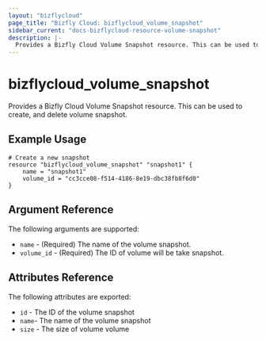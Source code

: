 ```yaml
---
layout: "bizflycloud"
page_title: "Bizfly Cloud: bizflycloud_volume_snapshot"
sidebar_current: "docs-bizflycloud-resource-volume-snapshot"
description: |-
  Provides a Bizfly Cloud Volume Snapshot resource. This can be used to create and delete volume snapshot.
---
```


# bizflycloud\_volume_snapshot

Provides a Bizfly Cloud Volume Snapshot resource. This can be used to create,
and delete volume snapshot.
## Example Usage

```hcl
# Create a new snapshot
resource "bizflycloud_volume_snapshot" "snapshot1" {
    name = "snapshot1"
    volume_id = "cc3cce08-f514-4186-8e19-dbc38fb8f6d0"
}
```

## Argument Reference

The following arguments are supported:

* `name` - (Required) The name of the volume snapshot.
* `volume_id` - (Required) The ID of volume will be take snapshot.


## Attributes Reference

The following attributes are exported:

* `id` - The ID of the volume snapshot
* `name`- The name of the volume snapshot
* `size` - The size of volume volume
